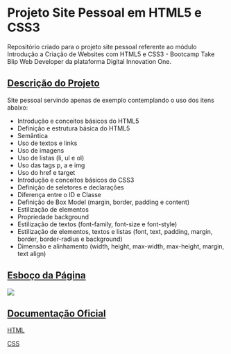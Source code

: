 # Projeto Site Pessoal em HTML5 e CSS3

Repositório criado para o projeto site pessoal referente ao módulo Introdução a Criação de Websites com HTML5 e CSS3 - Bootcamp Take Blip Web Developer da plataforma Digital Innovation One.



## <u>Descrição do Projeto</u>

Site pessoal servindo apenas de exemplo contemplando o uso dos itens abaixo:

- Introdução e conceitos básicos do HTML5
- Definição e estrutura básica do HTML5
- Semântica
- Uso de textos e links
- Uso de imagens
- Uso de listas (li, ul e ol)
- Uso das tags p, a e img
- Uso do href e target
- Introdução e conceitos básicos do CSS3
- Definição de seletores e declarações
- Diferença entre o ID e Classe
- Definição de Box Model (margin, border, padding e content)
- Estilização de elementos
- Propriedade background
- Estilização de textos (font-family, font-size e font-style)
- Estilização de elementos, textos e listas (font, text, padding, margin, border, border-radius e background)
- Dimensão e alinhamento (width, height, max-width, max-height, margin, text align)



## <u>Esboço da Página</u>

![](https://github.com/DavidCezar/bootcamp-takeblip-wd-dio-sitepessoal-html-css/blob/main/Esco%C3%A7o%20do%20Site%20Pessoal.jpg)



## <u>Documentação Oficial</u>

[HTML](https://developer.mozilla.org/en-US/docs/Web/HTML)

[CSS](https://developer.mozilla.org/en-US/docs/Web/CSS)
